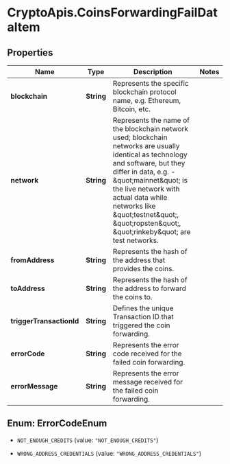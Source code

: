 # CryptoApis.CoinsForwardingFailDataItem

## Properties

Name | Type | Description | Notes
------------ | ------------- | ------------- | -------------
**blockchain** | **String** | Represents the specific blockchain protocol name, e.g. Ethereum, Bitcoin, etc. | 
**network** | **String** | Represents the name of the blockchain network used; blockchain networks are usually identical as technology and software, but they differ in data, e.g. - \&quot;mainnet\&quot; is the live network with actual data while networks like \&quot;testnet\&quot;, \&quot;ropsten\&quot;, \&quot;rinkeby\&quot; are test networks. | 
**fromAddress** | **String** | Represents the hash of the address that provides the coins. | 
**toAddress** | **String** | Represents the hash of the address to forward the coins to. | 
**triggerTransactionId** | **String** | Defines the unique Transaction ID that triggered the coin forwarding. | 
**errorCode** | **String** | Represents the error code received for the failed coin forwarding. | 
**errorMessage** | **String** | Represents the error message received for the failed coin forwarding. | 



## Enum: ErrorCodeEnum


* `NOT_ENOUGH_CREDITS` (value: `"NOT_ENOUGH_CREDITS"`)

* `WRONG_ADDRESS_CREDENTIALS` (value: `"WRONG_ADDRESS_CREDENTIALS"`)




